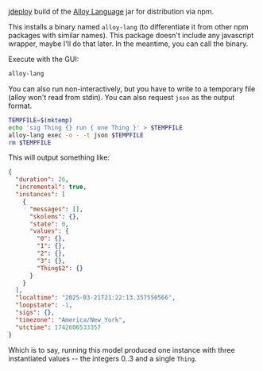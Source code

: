 [jdeploy](https://github.com/shannah/jdeploy) build of the [Alloy Language](https://github.com/AlloyTools/org.alloytools.alloy) jar for distribution via npm.

This installs a binary named `alloy-lang` (to differentiate it from other npm packages with similar names). This package doesn't include any javascript wrapper, maybe I'll do that later. In the meantime, you can call the binary.

Execute with the GUI:
```sh
alloy-lang
```

You can also run non-interactively, but you have to write to a temporary file (alloy won't read from stdin). You can also request `json` as the output format.

```sh
TEMPFILE=$(mktemp)
echo 'sig Thing {} run { one Thing }' > $TEMPFILE
alloy-lang exec -o - -t json $TEMPFILE
rm $TEMPFILE
```

This will output something like:

```json
{
  "duration": 26,
  "incremental": true,
  "instances": [
    {
      "messages": [],
      "skolems": {},
      "state": 0,
      "values": {
        "0": {},
        "1": {},
        "2": {},
        "3": {},
        "Thing$2": {}
      }
    }
  ],
  "localtime": "2025-03-21T21:22:13.357550566",
  "loopstate": -1,
  "sigs": {},
  "timezone": "America/New_York",
  "utctime": 1742606533357
}
```

Which is to say, running this model produced one instance with three instantiated values -- the integers 0..3 and a single `Thing`.
